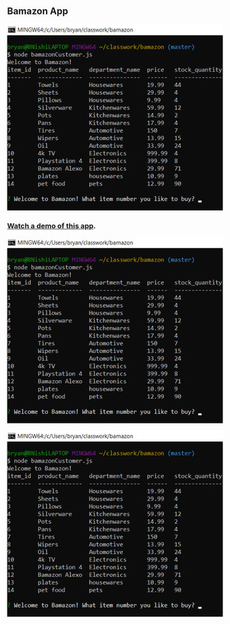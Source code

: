 ## Bamazon App

![Bamazon App](images/bamazon.png)

### [Watch a demo of this app](https://drive.google.com/open?id=1bFgmJ-WPPSG7DMaZwuasa638CCtAGOtW).

![Bamazon Customer](images/bamazon.png)

![Bamazon Manager](images/bamazon.png)
